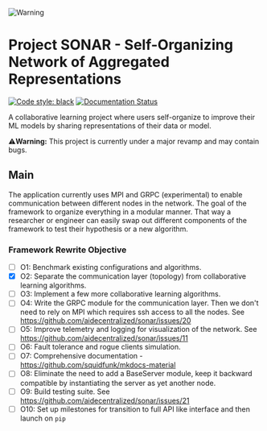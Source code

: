 ![Warning](https://img.shields.io/badge/Warning-This%20project%20is%20in%20beta-yellow)

# Project SONAR - Self-Organizing Network of Aggregated Representations

[![Code style: black](https://img.shields.io/badge/code%20style-black-000000.svg)](https://github.com/psf/black)
[![Documentation Status](https://readthedocs.org/projects/markdown-guide/badge/?version=latest)](https://aidecentralized.github.io/sonar/)

A collaborative learning project where users self-organize to improve their ML models by sharing representations of their data or model.

⚠️**Warning:** This project is currently under a major revamp and may contain bugs.

## Main
The application currently uses MPI and GRPC (experimental) to enable communication between different nodes in the network. The goal of the framework to organize everything in a modular manner. That way a researcher or engineer can easily swap out different components of the framework to test their hypothesis or a new algorithm.

### Framework Rewrite Objective
- [ ] O1: Benchmark existing configurations and algorithms.
- [x] O2: Separate the communication layer (topology) from collaborative learning algorithms.
- [ ] O3: Implement a few more collaborative learning algorithms.
- [ ] O4: Write the GRPC module for the communication layer. Then we don't need to rely on MPI which requires ssh access to all the nodes. See https://github.com/aidecentralized/sonar/issues/20
- [ ] O5: Improve telemetry and logging for visualization of the network. See https://github.com/aidecentralized/sonar/issues/11
- [ ] O6: Fault tolerance and rogue clients simulation.
- [ ] O7: Comprehensive documentation - https://github.com/squidfunk/mkdocs-material
- [ ] O8: Eliminate the need to add a BaseServer module, keep it backward compatible by instantiating the server as yet another node.
- [ ] O9: Build testing suite. See https://github.com/aidecentralized/sonar/issues/21
- [ ] O10: Set up milestones for transition to full API like interface and then launch on `pip`
